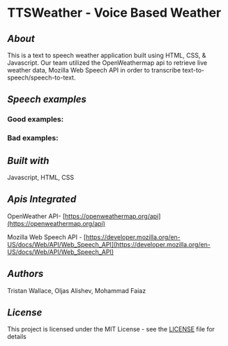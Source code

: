 <h1>TTSWeather - Voice Based Weather</h1>

## <i>About</i>
This is a text to speech weather application built using HTML, CSS, & Javascript. Our team utilized the OpenWeathermap api to retrieve live weather data, Mozilla Web Speech API in order to transcribe text-to-speech/speech-to-text. 


## <i>Speech examples</i>
### Good examples:
### Bad examples:

## <i>Built with</i>

Javascript, HTML, CSS

## <i>Apis Integrated</i>
OpenWeather API- [https://openweathermap.org/api](https://openweathermap.org/api)

Mozilla Web Speech API -
[https://developer.mozilla.org/en-US/docs/Web/API/Web_Speech_API](https://developer.mozilla.org/en-US/docs/Web/API/Web_Speech_API)

## <i>Authors</i>

Tristan Wallace, Oljas Alishev, Mohammad Faiaz

## <i>License</i>

This project is licensed under the MIT License - see the [LICENSE](https://github.com/BinaryUnderground/TTSWeather/blob/master/LICENSE) file for details
